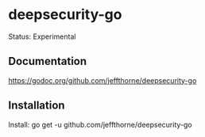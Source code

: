 # deepsecurity-go

Status: Experimental<br/>

Documentation
----
https://godoc.org/github.com/jeffthorne/deepsecurity-go<br/>

Installation
----

Install: go get -u github.com/jeffthorne/deepsecurity-go

